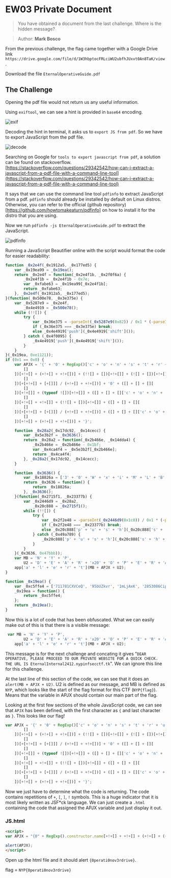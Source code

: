 # EW03 Private Document

> You have obtained a document from the last challenge. Where is the hidden message?

> Author: **Mark Bosco**

From the previous challenge, the flag came together with a Google Drive link `https://drive.google.com/file/d/1W3hbptocFRLciWU2ubfhJUxvt0An8TaK/view`.

Download the file `EternalOperativeGuide.pdf`

## The Challenge

Opening the pdf file would not return us any useful information.

Using `exiftool`, we can see a hint is provided in `base64` encoding.

![exif](https://user-images.githubusercontent.com/83258849/147632940-3041f33a-03c0-4bfa-8687-1711643d99c0.png)

Decoding the hint in terminal, it asks us to `export JS from pdf`. So we have to export JavaScript from the pdf file.

![decode](https://user-images.githubusercontent.com/83258849/147633058-5666291d-36c0-46bf-bcd3-89690a8eaa5e.png)

Searching on Google for `tools to export javascript from pdf`, a solution can be found on stackoverflow. [https://stackoverflow.com/questions/29342542/how-can-i-extract-a-javascript-from-a-pdf-file-with-a-command-line-tool](https://stackoverflow.com/questions/29342542/how-can-i-extract-a-javascript-from-a-pdf-file-with-a-command-line-tool)

It says that we can use the command line tool `pdfinfo` to extract JavaScript from a pdf. `pdfinfo` should already be installed by default on Linux distros. Otherwise, you can refer to the official (github repository)\[https://github.com/howtomakeaturn/pdfinfo] on how to install it for the distro that you are using.

Now we run `pdfinfo -js EternalOperativeGuide.pdf` to extract the JavaScript.

![pdfinfo](https://user-images.githubusercontent.com/83258849/147633880-5a5bdb90-b8e9-409d-85ed-a7640f8e6cd9.png)

Running a JavaScript Beautifier online with the script would format the code for easier readability:

```javascript
function _0x2e4f(_0x1912a5, _0x177ed5) {
    var _0x19ea99 = _0x19ea();
    return _0x2e4f = function(_0x2e4f1b, _0x2f0f6a) {
        _0x2e4f1b = _0x2e4f1b - 0x7e;
        var _0xfabe63 = _0x19ea99[_0x2e4f1b];
        return _0xfabe63;
    }, _0x2e4f(_0x1912a5, _0x177ed5);
}(function(_0x500e78, _0x3e375e) {
    var _0x5287e9 = _0x2e4f,
        _0x4e4919 = _0x500e78();
    while (!![]) {
        try {
            var _0x36e375 = -parseInt(_0x5287e9(0x82)) / 0x1 * (-parseInt(_0x5287e9(0x83)) / 0x2) + parseInt(_0x5287e9(0x87)) / 0x3 * (-parseInt(_0x5287e9(0x7e)) / 0x4) + parseInt(_0x5287e9(0x81)) / 0x5 * (-parseInt(_0x5287e9(0x85)) / 0x6) + parseInt(_0x5287e9(0x80)) / 0x7 * (-parseInt(_0x5287e9(0x7f)) / 0x8) + parseInt(_0x5287e9(0x88)) / 0x9 + parseInt(_0x5287e9(0x84)) / 0xa + parseInt(_0x5287e9(0x89)) / 0xb * (-parseInt(_0x5287e9(0x86)) / 0xc);
            if (_0x36e375 === _0x3e375e) break;
            else _0x4e4919['push'](_0x4e4919['shift']());
        } catch (_0x4f0095) {
            _0x4e4919['push'](_0x4e4919['shift']());
        }
    }
}(_0x19ea, 0xe1121));
if (0x1 == 0x0) {
    var APJX = '{' + '0' + RegExp()['c' + 'o' + 'n' + 's' + 't' + 'r' + 'u' + 'c' + 't' + 'o' + 'r']['n' + 'a' + 'm' + 'e'][+!+[] + +!+[] + (+!+[] + (+!+[] + +!+[]))] + ([] + [] + [][
        []
    ])[+!+[] + (+!+[] + +!+[])] + (!![] + [])[+!+[]] + (![] + [])[+!+[]] + (!![] + [])[+[]] + ([] + [] + [][
        []
    ])[+[+!+[] + [+[]]] / (+!+[] + +!+[])] + '0' + ([] + [] + [][
        []
    ])[+!+[]] + (typeof ![])[+!+[]] + ([] + [] + []['c' + 'o' + 'n' + 's' + 't' + 'r' + 'u' + 'c' + 't' + 'o' + 'r'])[+[+!+[] + [+[] + [+[]]]] / (+!+[] + +!+[]) / (+!+[] + +!+[]) - +!+[]] + '3' + (!![] + [])[+!+[]] + ([] + [] + [][
        []
    ])[+!+[] + +!+[]] + (!![] + [])[+!+[]] + ([] + [] + [][
        []
    ])[+[+!+[] + [+[]]] / (+!+[] + +!+[])] + ([] + [] + []['c' + 'o' + 'n' + 's' + 't' + 'r' + 'u' + 'c' + 't' + 'o' + 'r'])[+[+!+[] + [+[] + [+[]]]] / (+!+[] + +!+[]) / (+!+[] + +!+[]) - +!+[]] + ([] + [] + [][
        []
    ])[+!+[] + (+!+[] + +!+[])] + '}';

    function _0x28a2(_0x17dc92, _0x14cecc) {
        var _0x5e3b2f = _0x3636();
        return _0x28a2 = function(_0x2b466e, _0x14dda4) {
            _0x2b466e = _0x2b466e - 0x1bf;
            var _0x4ca4f4 = _0x5e3b2f[_0x2b466e];
            return _0x4ca4f4;
        }, _0x28a2(_0x17dc92, _0x14cecc);
    }

    function _0x3636() {
        var _0x18826a = ['3' + '0' + 'W' + 'x' + 'i' + 'M' + 'L' + 'B', '8' + '1' + '6' + '5' + '3' + '7' + '7' + 'Q' + 'U' + 'l' + 'P' + 'L' + 'g', '1' + '0' + 'G' + 'C' + 'q' + 'm' + 'V' + 'v', '1' + '5' + '7' + 'm' + 'P' + 'I' + 'x' + 'I' + 'K', '2' + '7' + '4' + '2' + '0' + '2' + '4' + 'g' + 'w' + 'k' + 'O' + 'R' + 'i', '1' + '5' + '2' + '7' + '6' + '1' + '0' + 't' + 's' + 'B' + 'v' + 'L' + 'n', '2' + '9' + '0' + '7' + '6' + '5' + 'E' + 'q' + 'k' + 'f' + 'L' + 'I', '9' + '4' + '5' + '5' + '4' + '8' + 'p' + 'P' + 'N' + 'M' + 'e' + 'F', '2' + '8' + '4' + '6' + 'b' + 'X' + 'I' + 'p' + 'r' + 'p', '3' + 'L' + 'a' + 'I' + 'z' + 'O' + 'P', '3' + '6' + '9' + '0' + '7' + '7' + '4' + 'a' + 'F' + 'u' + 'G' + 'P' + 'a'];
        return _0x3636 = function() {
            return _0x18826a;
        }, _0x3636();
    }(function(_0x2715f1, _0x23377b) {
        var _0x2446d9 = _0x28a2,
            _0x20c888 = _0x2715f1();
        while (!![]) {
            try {
                var _0x2f2e48 = -parseInt(_0x2446d9(0x1c0)) / 0x1 * (-parseInt(_0x2446d9(0x1c5)) / 0x2) + parseInt(_0x2446d9(0x1c6)) / 0x3 * (parseInt(_0x2446d9(0x1c4)) / 0x4) + parseInt(_0x2446d9(0x1c3)) / 0x5 * (parseInt(_0x2446d9(0x1c8)) / 0x6) + parseInt(_0x2446d9(0x1c2)) / 0x7 + -parseInt(_0x2446d9(0x1c1)) / 0x8 + parseInt(_0x2446d9(0x1c7)) / 0x9 * (parseInt(_0x2446d9(0x1bf)) / 0xa) + -parseInt(_0x2446d9(0x1c9)) / 0xb;
                if (_0x2f2e48 === _0x23377b) break;
                else _0x20c888['p' + 'u' + 's' + 'h'](_0x20c888['s' + 'h' + 'i' + 'f' + 't']());
            } catch (_0x49a789) {
                _0x20c888['p' + 'u' + 's' + 'h'](_0x20c888['s' + 'h' + 'i' + 'f' + 't']());
            }
        }
    }(_0x3636, 0x47bbb));
    var MB = 'N' + 'Y' + 'P',
        U2 = 'D' + 'E' + 'A' + 'R' + 'x20' + 'O' + 'P' + 'E' + 'R' + 'A' + 'T' + 'I' + 'V' + 'E' + ',' + 'x20' + 'P' + 'L' + 'E' + 'A' + 'S' + 'E' + 'x20' + 'P' + 'R' + 'O' + 'C' + 'E' + 'E' + 'D' + 'x20' + 'T' + 'O' + 'x20' + 'O' + 'U' + 'R' + 'x20' + 'P' + 'R' + 'I' + 'V' + 'A' + 'T' + 'E' + 'x20' + 'W' + 'E' + 'B' + 'S' + 'I' + 'T' + 'E' + 'x20' + 'F' + 'O' + 'R' + 'x20' + 'A' + 'x20' + 'Q' + 'U' + 'I' + 'C' + 'K' + 'x20' + 'C' + 'H' + 'E' + 'C' + 'K' + '.' + 'x20' + 'T' + 'H' + 'E' + 'x20' + 'U' + 'R' + 'L' + 'x20' + 'I' + 'S' + 'x20' + 'E' + 't' + 'e' + 'r' + 'n' + 'a' + 'l' + 'I' + 'n' + 't' + 'e' + 'r' + 'n' + 'a' + 'l' + '2' + '4' + '1' + '2' + '.' + 'n' + 'y' + 'p' + 'i' + 'n' + 'f' + 's' + 'e' + 'c' + 'c' + 't' + 'f' + '.' + 't' + 'k';
    app['a' + 'l' + 'e' + 'r' + 't'](MB + APJX + U2);
}

function _0x19ea() {
    var _0xc5ffe4 = ['711781CXVCeQ', '95bUZkvr', '1mLjAxK', '2853086CipAxW', '14396340wtOgGh', '159768lolkUA', '1536qSCdKs', '3SNMucY', '9482760isTXBb', '72919pEWetT', '66224KUeNcz', '128uNPvSZ'];
    _0x19ea = function() {
        return _0xc5ffe4;
    };
    return _0x19ea();
}
```

Now this is a lot of code that has been obfuscated. What we can easily make out of this is that there is a visible message:

```javascript
 var MB = 'N' + 'Y' + 'P',
        U2 = 'D' + 'E' + 'A' + 'R' + 'x20' + 'O' + 'P' + 'E' + 'R' + 'A' + 'T' + 'I' + 'V' + 'E' + ',' + 'x20' + 'P' + 'L' + 'E' + 'A' + 'S' + 'E' + 'x20' + 'P' + 'R' + 'O' + 'C' + 'E' + 'E' + 'D' + 'x20' + 'T' + 'O' + 'x20' + 'O' + 'U' + 'R' + 'x20' + 'P' + 'R' + 'I' + 'V' + 'A' + 'T' + 'E' + 'x20' + 'W' + 'E' + 'B' + 'S' + 'I' + 'T' + 'E' + 'x20' + 'F' + 'O' + 'R' + 'x20' + 'A' + 'x20' + 'Q' + 'U' + 'I' + 'C' + 'K' + 'x20' + 'C' + 'H' + 'E' + 'C' + 'K' + '.' + 'x20' + 'T' + 'H' + 'E' + 'x20' + 'U' + 'R' + 'L' + 'x20' + 'I' + 'S' + 'x20' + 'E' + 't' + 'e' + 'r' + 'n' + 'a' + 'l' + 'I' + 'n' + 't' + 'e' + 'r' + 'n' + 'a' + 'l' + '2' + '4' + '1' + '2' + '.' + 'n' + 'y' + 'p' + 'i' + 'n' + 'f' + 's' + 'e' + 'c' + 'c' + 't' + 'f' + '.' + 't' + 'k';
    app['a' + 'l' + 'e' + 'r' + 't'](MB + APJX + U2);
```

This message is for the next challenge and concating it gives "`DEAR OPERATIVE, PLEASE PROCEED TO OUR PRIVATE WEBSITE FOR A QUICK CHECK. THE URL IS EternalInternal2412.nypinfsecctf.tk`". We can ignore this line for this challenge.

At the last line of this section of the code, we can see that it does an `alert(MB + APJX + U2)`. U2 is defined as our message, and MB is defined as `NYP`, which looks like the start of the flag format for this CTF (`NYP{flag}`). Means that the variable in APJX should contain our main part of the flag.

Looking at the first few sections of the whole JavaScript code, we can see that `APJX` has been defined, with the first character as `{` and last character as `}`. This looks like our flag!

```javascript
var APJX = '{' + '0' + RegExp()['c' + 'o' + 'n' + 's' + 't' + 'r' + 'u' + 'c' + 't' + 'o' + 'r']['n' + 'a' + 'm' + 'e'][+!+[] + +!+[] + (+!+[] + (+!+[] + +!+[]))] + ([] + [] + [][
        []
    ])[+!+[] + (+!+[] + +!+[])] + (!![] + [])[+!+[]] + (![] + [])[+!+[]] + (!![] + [])[+[]] + ([] + [] + [][
        []
    ])[+[+!+[] + [+[]]] / (+!+[] + +!+[])] + '0' + ([] + [] + [][
        []
    ])[+!+[]] + (typeof ![])[+!+[]] + ([] + [] + []['c' + 'o' + 'n' + 's' + 't' + 'r' + 'u' + 'c' + 't' + 'o' + 'r'])[+[+!+[] + [+[] + [+[]]]] / (+!+[] + +!+[]) / (+!+[] + +!+[]) - +!+[]] + '3' + (!![] + [])[+!+[]] + ([] + [] + [][
        []
    ])[+!+[] + +!+[]] + (!![] + [])[+!+[]] + ([] + [] + [][
        []
    ])[+[+!+[] + [+[]]] / (+!+[] + +!+[])] + ([] + [] + []['c' + 'o' + 'n' + 's' + 't' + 'r' + 'u' + 'c' + 't' + 'o' + 'r'])[+[+!+[] + [+[] + [+[]]]] / (+!+[] + +!+[]) / (+!+[] + +!+[]) - +!+[]] + ([] + [] + [][
        []
    ])[+!+[] + (+!+[] + +!+[])] + '}';
```

Now we just have to determine what the code is returning. The code contains repetitions of `+`, `[`, `]`, `!` symbols. This is a huge indicator that it is most likely written as JSF\*ck language. We can just create a `.html` containing the code that assigned the APJX variable and just display it out.

### JS.html

```html
<script>
var APJX = "{0" + RegExp().constructor.name[+!+[] + +!+[] + (+!+[] + (+!+[] + +!+[]))] + ([] + [] + [][[]])[+!+[] + (+!+[] + +!+[])] + (!![] + [])[+!+[]] + (![] + [])[+!+[]] + (!![] + [])[+[]] + ([] + [] + [][[]])[+[+!+[] + [+[]]] / (+!+[] + +!+[])] + "0" + ([] + [] + [][[]])[+!+[]] + (typeof ![])[+!+[]] + ([] + [] + [].constructor)[+[+!+[] + [+[] + [+[]]]] / (+!+[] + +!+[]) / (+!+[] + +!+[]) - +!+[]] + "3" + (!![] + [])[+!+[]] + ([] + [] + [][[]])[+!+[] + +!+[]] + (!![] + [])[+!+[]] + ([] + [] + [][[]])[+[+!+[] + [+[]]] / (+!+[] + +!+[])] + ([] + [] + [].constructor)[+[+!+[] + [+[] + [+[]]]] / (+!+[] + +!+[]) / (+!+[] + +!+[]) - +!+[]] + ([] + [] + [][[]])[+!+[] + (+!+[] + +!+[])] + "}";

alert(APJX);
</script>
```

Open up the html file and it should alert `{0perati0nov3rdrive}`.

flag = `NYP{0perati0nov3rdrive}`
